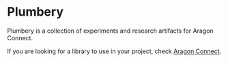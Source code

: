 # Plumbery

Plumbery is a collection of experiments and research artifacts for Aragon Connect.

If you are looking for a library to use in your project, check [Aragon Connect](https://github.com/aragon/connect).
